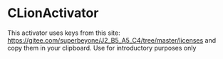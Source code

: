 # CLionActivator
This activator uses keys from this site: https://gitee.com/superbeyone/J2_B5_A5_C4/tree/master/licenses and copy them in your clipboard. Use for introductory purposes only
